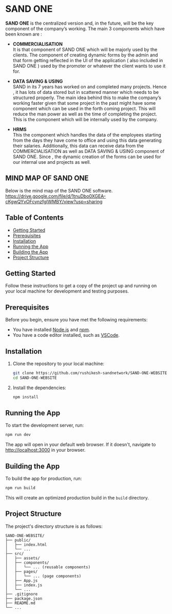# SAND ONE

<B>SAND ONE</B>  is the centralized version and, in the future, will be the key component of the company’s working.
The main 3 components which have been known are : 
- <B>COMMERCIALISATION</B>
    <BR>It is that component of SAND ONE which will be majorly used by the clients.
The component of creating dynamic forms by the admin and that form getting reflected in the UI of the application ( also included in SAND ONE ) used by the promoter or whatever the client wants to use it for.

- <B>DATA SAVING & USING</B>
<BR>SAND in its 7 years has worked on and completed many projects. Hence , it has lots of data stored but in scattered manner which needs to be structured properly.
The main idea behind this to make the company’s working faster given that some project in the past might have some component which can be used in the forth coming project. This will reduce the man power as well as the time of completing the project.
This is the component which will be internally used by the company.

- <B>HRMS</B>
<BR>This the component which handles the data of the employees starting from the days they have come to office and using this data generating their salaries.
Additionally, this data can receive data from the COMMERCIALISATION as well as DATA SAVING & USING component of SAND ONE.
Since , the dynamic creation of the forms can be used for our internal use and projects as well.


## MIND MAP OF SAND ONE 

Below is the mind map of the SAND ONE software. 
https://drive.google.com/file/d/1tnuDbo0XGEA-cKgwQYvOFcynzfgIWMBY/view?usp=sharing


## Table of Contents

- [Getting Started](#getting-started)
- [Prerequisites](#prerequisites)
- [Installation](#installation)
- [Running the App](#running-the-app)
- [Building the App](#building-the-app)
- [Project Structure](#project-structure)


## Getting Started

Follow these instructions to get a copy of the project up and running on your local machine for development and testing purposes.

## Prerequisites

Before you begin, ensure you have met the following requirements:

- You have installed [Node.js](https://nodejs.org/) and [npm](https://www.npmjs.com/).
- You have a code editor installed, such as [VSCode](https://code.visualstudio.com/).

## Installation

1. Clone the repository to your local machine:

    ```bash
    git clone https://github.com/rushikesh-sandnetwork/SAND-ONE-WEBSITE.git
    cd SAND-ONE-WEBSITE
    ```

2. Install the dependencies:

    ```bash
    npm install
    ```

## Running the App

To start the development server, run:

```bash
npm run dev
```

The app will open in your default web browser. If it doesn't, navigate to [http://localhost:3000](http://localhost:3000) in your browser.

## Building the App

To build the app for production, run:

```bash
npm run build
```

This will create an optimized production build in the `build` directory.

## Project Structure

The project's directory structure is as follows:

```
SAND-ONE-WEBSITE/
├── public/
│   ├── index.html
│   └── ...
├── src/
│   ├── assets/
│   ├── components/
│   │   └── ... (reusable components)
│   ├── pages/
│   │   └── ... (page components)
│   ├── App.js
│   ├── index.js
│   └── ...
├── .gitignore
├── package.json
├── README.md
└── ...
```
